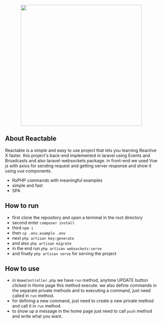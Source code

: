<p align="center"><a href="https://laravel.com" target="_blank"><img src="https://raw.githubusercontent.com/laravel/art/master/logo-lockup/5%20SVG/2%20CMYK/1%20Full%20Color/laravel-logolockup-cmyk-red.svg" width="400"></a></p>

## About Reactable

Reactable is a simple and easy to use project that lets you learning Reactive X faster.
this project's back-end implemented in laravel using Events and Broadcasts and also laravel-websockets package.
in front-end we used Vue js with axios for sending request and getting server response and show it using vue components.

- RxPHP commands with meaningful examples
- simple and fast
- SPA

## How to run
- first clone the repository and open a terminal in the root directory
- second enter ```composer install```
- third ```npm i```
- then ```cp .env.example .env```
- next ```php artisan key:generate```
- and also ```php artisan migrate``` 
- in the end run ```php artisan websockets:serve```
- and finally ```php artisan serve``` for serving the project

## How to use
- in ```HomeController.php``` we have `run` method, anytime UPDATE button clicked in Home page this method execute.
we also define commands in the separate private methods and to executing a command, just need called in `run` method.
- for defining a new command, just need to create a  new private method and call it in `run` method.
- to show up a message in the home page just need to call `push` method and write what you want.
